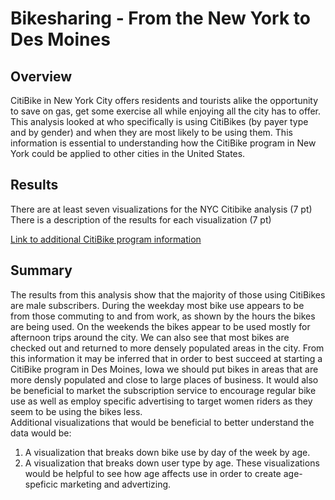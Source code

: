 # Bikesharing - From the New York to Des Moines

## Overview
CitiBike in New York City offers residents and tourists alike the opportunity to save on gas, get some exercise all while enjoying all the city has to offer. This analysis looked at who specifically is using CitiBikes (by payer type and by gender) and when they are most likely to be using them. This information is essential to understanding how the CitiBike program in New York could be applied to other cities in the United States.  

## Results
There are at least seven visualizations for the NYC Citibike analysis (7 pt)
There is a description of the results for each visualization (7 pt)


[Link to additional CitiBike program information](https://public.tableau.com/profile/cami.mandell.gorden#!/vizhome/Module14Challenge_16196499609200/UserTripsbyGenderbyWeekday)

## Summary
The results from this analysis show that the majority of those using CitiBikes are male subscribers. During the weekday most bike use appears to be from those commuting to and from work, as shown by the hours the bikes are being used. On the weekends the bikes appear to be used mostly for afternoon trips around the city. We can also see that most bikes are checked out and returned to more densely populated areas in the city. From this information it may be inferred that in order to best succeed at starting a CitiBike program in Des Moines, Iowa we should put bikes in areas that are more densly populated and close to large places of business. It would also be beneficial to market the subscription service to encourage regular bike use as well as employ specific advertising to target women riders as they seem to be using the bikes less. <br>
Additional visualizations that would be beneficial to better understand the data would be:
1. A visualization that breaks down bike use by day of the week by age. 
2. A visualization that breaks down user type by age. 
These visualizations would be helpful to see how age affects use in order to create age-speficic marketing and advertizing. 
